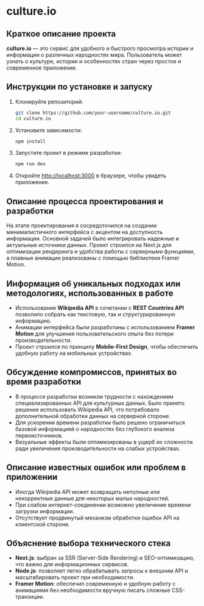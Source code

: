 # culture.io

## Краткое описание проекта
**culture.io** — это сервис для удобного и быстрого просмотра истории и информации о различных народностях мира. Пользователь может узнать о культуре, истории и особенностях стран через простое и современное приложение.

## Инструкции по установке и запуску
1. Клонируйте репозиторий:
   ```bash
   git clone https://github.com/your-username/culture.io.git
   cd culture.io
   ```
2. Установите зависимости:
   ```bash
   npm install
   ```
3. Запустите проект в режиме разработки:
   ```bash
   npm run dev
   ```
4. Откройте [http://localhost:3000](http://localhost:3000) в браузере, чтобы увидеть приложение.

## Описание процесса проектирования и разработки
На этапе проектирования я сосредоточился на создании минималистичного интерфейса с акцентом на доступность информации. Основной задачей было интегрировать надежные и актуальные источники данных. Проект строился на Next.js для оптимизации рендеринга и удобства работы с серверными функциями, а плавные анимации реализованы с помощью библиотеки Framer Motion.

## Информация об уникальных подходах или методологиях, использованных в работе
- Использование **Wikipedia API** в сочетании с **REST Countries API** позволило собрать как текстовую, так и структурированную информацию.
- Анимации интерфейса были разработаны с использованием **Framer Motion** для улучшения пользовательского опыта без потери производительности.
- Проект строился по принципу **Mobile-First Design**, чтобы обеспечить удобную работу на мобильных устройствах.

## Обсуждение компромиссов, принятых во время разработки
- В процессе разработки возникли трудности с нахождением специализированных API для культурных данных. Было принято решение использовать Wikipedia API, что потребовало дополнительной обработки данных на серверной стороне.
- Для ускорения времени разработки было решено ограничиться базовой информацией о народностях без глубокого анализа первоисточников.
- Визуальные эффекты были оптимизированы в ущерб их сложности ради увеличения производительности на слабых устройствах.

## Описание известных ошибок или проблем в приложении
- Иногда Wikipedia API может возвращать неполные или некорректные данные для некоторых малых народностей.
- При слабом интернет-соединении возможно увеличение времени загрузки информации.
- Отсутствует продвинутый механизм обработки ошибок API на клиентской стороне.

## Объяснение выбора технического стека
- **Next.js**: выбран за SSR (Server-Side Rendering) и SEO-оптимизацию, что важно для информационных сервисов.
- **Node.js**: позволяет легко обрабатывать запросы к внешним API и масштабировать проект при необходимости.
- **Framer Motion**: обеспечил современную и удобную работу с анимациями без необходимости вручную писать сложные CSS-транзиции.

